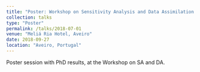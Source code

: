 ```yaml
---
title: "Poster: Workshop on Sensitivity Analysis and Data Assimilation in Meteorology and Oceanography"
collection: talks
type: "Poster"
permalink: /talks/2018-07-01
venue: "Meliá Ria Hotel, Aveiro"
date: 2018-09-27
location: "Aveiro, Portugal"
---
```


Poster session with PhD results, at the Workshop on SA and DA.
